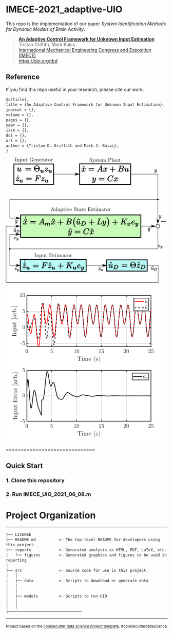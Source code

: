 # IMECE-2021_adaptive-UIO
This repo is the implementation of our paper *System Identification Methods for Dynamic Models of Brain Activity*.
> [**An Adaptive Control Framework for Unknown Input Estimation**](https://www.sciencedirect.com/science/article/pii/S1746809421003621#!)    
> Tristan Griffith, Mark Balas       
> [International Mechanical Engineering Congress and Exposition (IMECE)](https://asmedigitalcollection.asme.org/imece)      
> https://doi.org/tbd

## Reference
If you find this repo useful in your research, please cite our work.
```
@article{,
title = {An Adaptive Control Framework for Unknown Input Estimation},
journal = {},
volume = {},
pages = {},
year = {},
issn = {},
doi = {},
url = {},
author = {Tristan D. Griffith and Mark J. Balas},
}
```

<img src="reports/figures/adapt_est-1.png" alt="drawing" width="500"/>
<img src="reports/figures/input_error_3.png" alt="drawing" width="500"/>

==============================


## Quick Start
### 1. Clone this repository
### 2. Run IMECE_UIO_2021_06_08.m


# Project Organization
------------

    ├── LICENSE
    ├── README.md          <- The top-level README for developers using this project.
    ├── reports            <- Generated analysis as HTML, PDF, LaTeX, etc.
    │   └── figures        <- Generated graphics and figures to be used in reporting
    │
    ├── src                <- Source code for use in this project.
    │   │
    │   ├── data           <- Scripts to download or generate data
    │   │  
    │   │
    │   ├── models         <- Scripts to run UIO
    │   │  
    │   │
    ├──────────────────────────────── 

--------

<p><small>Project based on the <a target="_blank" href="https://drivendata.github.io/cookiecutter-data-science/">cookiecutter data science project template</a>. #cookiecutterdatascience</small></p>
